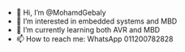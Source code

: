 - 👋 Hi, I’m @MohamdGebaly
- 👀 I’m interested in embedded systems and MBD
- 🌱 I’m currently learning both AVR and MBD
- 📫 How to reach me: WhatsApp 011200782828

